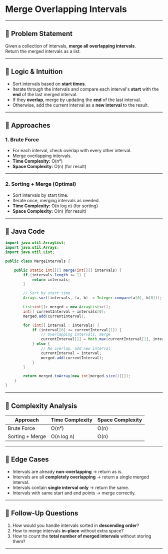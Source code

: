 # Merge Overlapping Intervals

---

## 🔹 Problem Statement
Given a collection of intervals, **merge all overlapping intervals**.  
Return the merged intervals as a list.

---

## 🔹 Logic & Intuition
- Sort intervals based on **start times**.
- Iterate through the intervals and compare each interval's **start** with the **end** of the last merged interval.
- If they **overlap**, merge by updating the **end** of the last interval.
- Otherwise, add the current interval as a **new interval** to the result.

---

## 🔹 Approaches

### 1. Brute Force
- For each interval, check overlap with every other interval.
- Merge overlapping intervals.
- **Time Complexity:** O(n²)
- **Space Complexity:** O(n) (for result)

---

### 2. Sorting + Merge (Optimal)
- Sort intervals by start time.
- Iterate once, merging intervals as needed.
- **Time Complexity:** O(n log n) (for sorting)
- **Space Complexity:** O(n) (for result)

---

## 🔹 Java Code

```java
import java.util.ArrayList;
import java.util.Arrays;
import java.util.List;

public class MergeIntervals {

    public static int[][] merge(int[][] intervals) {
        if (intervals.length <= 1) {
            return intervals;
        }

        // Sort by start time
        Arrays.sort(intervals, (a, b) -> Integer.compare(a[0], b[0]));

        List<int[]> merged = new ArrayList<>();
        int[] currentInterval = intervals[0];
        merged.add(currentInterval);

        for (int[] interval : intervals) {
            if (interval[0] <= currentInterval[1]) {
                // Overlapping intervals, merge
                currentInterval[1] = Math.max(currentInterval[1], interval[1]);
            } else {
                // No overlap, add new interval
                currentInterval = interval;
                merged.add(currentInterval);
            }
        }

        return merged.toArray(new int[merged.size()][]);
    }
}
```
---

## 🔹 Complexity Analysis

| Approach        | Time Complexity | Space Complexity |
|-----------------|-----------------|------------------|
| Brute Force     | O(n²)           | O(n)             |
| Sorting + Merge | O(n log n)      | O(n)             |

---

## 🔹 Edge Cases
- Intervals are already **non-overlapping** → return as is.
- Intervals are all **completely overlapping** → return a single merged interval.
- Intervals contain **single interval only** → return the same.
- Intervals with same start and end points → merge correctly.

---

## 🔹 Follow-Up Questions
1. How would you handle intervals sorted in **descending order**?
2. How to merge intervals **in-place** without extra space?
3. How to count the **total number of merged intervals** without storing them?

---
